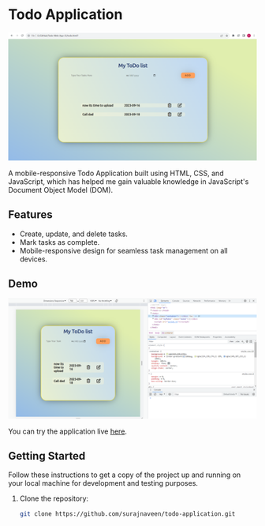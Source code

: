 # Todo Application

![Demo](images/image1.png)

A mobile-responsive Todo Application built using HTML, CSS, and JavaScript, which has helped me gain valuable knowledge in JavaScript's Document Object Model (DOM).

## Features
- Create, update, and delete tasks.
- Mark tasks as complete.
- Mobile-responsive design for seamless task management on all devices.

## Demo
![Demo](images/image2.png) <!-- Replace with a link to a GIF or screenshot of your application -->

You can try the application live [here](https://surajnaveen.github.io/Todo-Web-App-JS/).

## Getting Started
Follow these instructions to get a copy of the project up and running on your local machine for development and testing purposes.

1. Clone the repository:
   ```sh
   git clone https://github.com/surajnaveen/todo-application.git

